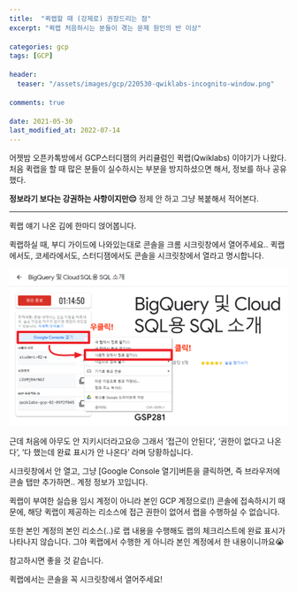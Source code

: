 ```yaml
---
title:  "퀵랩할 때 (강제로) 권장드리는 점"
excerpt: "퀵랩 처음하시는 분들이 겪는 문제 원인의 반 이상"

categories: gcp
tags: [GCP]

header:
  teaser: "/assets/images/gcp/220530-qwiklabs-incognito-window.png" 

comments: true

date: 2021-05-30
last_modified_at: 2022-07-14
---
```



어젯밤 오픈카톡방에서 GCP스터디잼의 커리큘럼인 퀵랩(Qwiklabs) 이야기가 나왔다.
처음 퀵랩을 할 때 많은 분들이 실수하시는 부분을 방지하셨으면 해서, 정보를 하나 공유했다.

**정보라기 보다는 강권하는 사항이지만😔** 정제 안 하고 그냥 복붙해서 적어본다.

---------------------------------------
퀵랩 얘기 나온 김에 한마디 얹어봅니다.

퀵랩하실 때, 부디 가이드에 나와있는대로 콘솔을 크롬 시크릿창에서 열어주세요..
퀵랩에서도, 코세라에서도, 스터디잼에서도 콘솔을 시크릿창에서 열라고 명시합니다.

!['Google Console 열기' 버튼을 우클릭 후, '시크릿 창에서 링크 열기’클릭!](/assets/images/gcp/220530-qwiklabs-incognito-window.png)

근데 처음에 아무도 안 지키시더라고요😢
그래서 ‘접근이 안된다’, ‘권한이 없다고 나온다’, ‘다 했는데 완료 표시가 안 나온다’ 라며 당황하십니다.


시크릿창에서 안 열고, 그냥 [Google Console 열기]버튼을 클릭하면, 즉 브라우저에 콘솔 탭만 추가하면..
계정 정보가 꼬입니다.

퀵랩이 부여한 실습용 임시 계정이 아니라 본인 GCP 계정으로(!) 콘솔에 접속하시기 때문에,
해당 퀵랩이 제공하는 리소스에 접근 권한이 없어서 랩을 수행하실 수 없습니다.

또한 본인 계정의 본인 리소스(..)로 랩 내용을 수행해도 랩의 체크리스트에 완료 표시가 나타나지 않습니다.
그야 퀵랩에서 수행한 게 아니라 본인 계정에서 한 내용이니까요😭

참고하시면 좋을 것 같습니다.

퀵랩에서는 콘솔을 꼭 시크릿창에서 열어주세요!